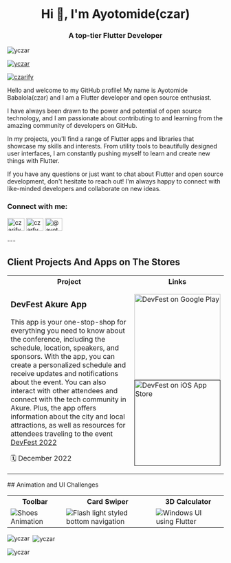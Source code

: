 <h1 align="center">Hi 👋, I'm Ayotomide(czar)</h1>
<h3 align="center">A top-tier Flutter Developer </h3>

<p align="left"> <img src="https://komarev.com/ghpvc/?username=yczar&label=Profile%20views&color=0e75b6&style=flat" alt="yczar" /> </p>

<p align="left"> <a href="https://github.com/ryo-ma/github-profile-trophy"><img src="https://github-profile-trophy.vercel.app/?username=yczar&theme=onedark" alt="yczar" /></a> </p>

<p align="left"> <a href="https://twitter.com/czarify" target="blank"><img src="https://img.shields.io/twitter/follow/czarify?logo=twitter&style=for-the-badge" alt="czarify" /></a> </p>

Hello and welcome to my GitHub profile! My name is Ayotomide Babalola(czar) and I am a Flutter developer and open source enthusiast.

I have always been drawn to the power and potential of open source technology, and I am passionate about contributing to and learning from the amazing community of developers on GitHub.

In my projects, you'll find a range of Flutter apps and libraries that showcase my skills and interests. From utility tools to beautifully designed user interfaces, I am constantly pushing myself to learn and create new things with Flutter.

If you have any questions or just want to chat about Flutter and open source development, don't hesitate to reach out! I'm always happy to connect with like-minded developers and collaborate on new ideas.

<!-- ### Blogs posts -->
<!-- BLOG-POST-LIST:START -->
<!-- BLOG-POST-LIST:END -->

<h3 align="left">Connect with me:</h3>
<p align="left">
<a href="https://twitter.com/czarify" target="blank"><img align="center" src="https://cdn.jsdelivr.net/npm/simple-icons@3.0.1/icons/twitter.svg" alt="czarify" height="30" width="40" /></a>
<a href="https://instagram.com/czarfy" target="blank"><img align="center" src="https://cdn.jsdelivr.net/npm/simple-icons@3.0.1/icons/instagram.svg" alt="czarfy" height="30" width="40" /></a>
<a href="https://medium.com/@ayotomideb" target="blank"><img align="center" src="https://cdn.jsdelivr.net/npm/simple-icons@3.0.1/icons/medium.svg" alt="@ayotomideb" height="30" width="40" /></a>
</p>
---

## Client Projects And Apps on The Stores

<table>
	<tbody width="100%">
	<tr>
		<th>Project</th>	
		<th>Links</th>
	</tr>
	<tr>
	<td>
			<h3>DevFest Akure App</h3>
			<p>This app is your one-stop-shop for everything you need to know about the conference, including the schedule, location, speakers, and sponsors. With the app, you can create a personalized schedule and receive updates and notifications about the event. You can also interact with other attendees and connect with the tech community in Akure. Plus, the app offers information about the city and local attractions, as well as resources for attendees traveling to the event<a href="https://gdg.community.dev/events/details/google-gdg-akure-presents-devfest-akure-2022/"> DevFest 2022</a></p>
			<p>🗓 December 2022</p>
		</td>
		<td>
			<div>
				<a href="https://play.google.com/store/apps/details?id=com.gdgakure.devfest2">
  <img width="200px" src="https://user-images.githubusercontent.com/50345358/161318656-3c9d06f0-8782-4d6f-9d85-af9ef0246766.png" alt="DevFest on Google Play" />
</a>
			</div>
			<div>
<a href="">
  <img width="200px" src="https://user-images.githubusercontent.com/50345358/161318659-5a9514f4-f900-455e-81e9-8c5426fd366d.svg" alt="DevFest on iOS App Store" />
</a>
			</div>
    </tbody>
</table>
## Animation and UI Challenges

<table>
	<tbody width="100%">
		<tr>
			<th>Toolbar</th>	
			<th>Card Swiper</th>	
			<th>3D Calculator</th>
		</tr>
		<tr>
			<td>
				<img src="https://user-images.githubusercontent.com/32166619/207008038-ec7388f6-25ee-418f-914c-d7aa9be8d258.gif" alt="Shoes Animation"></img>
			</td>
			<td>
				<img src="https://user-images.githubusercontent.com/32166619/210069480-eb37b579-2382-4339-b0dc-54929c6b5f13.gif" alt="Flash light styled bottom navigation"></img>
			</td>
			<td>
			<img src="https://user-images.githubusercontent.com/32166619/210070148-c6f13a34-e447-4453-a395-f68f8952d38b.mp4" alt="Windows UI using Flutter"></img>
			</td>
		</tr>
	</tbody>
</table>

<!-- <h3 align="left">Languages and Tools:</h3>
<p align="left"> <a href="https://developer.android.com" target="_blank"> <img src="https://raw.githubusercontent.com/devicons/devicon/master/icons/android/android-original-wordmark.svg" alt="android" width="40" height="40"/> </a> <a href="https://www.arduino.cc/" target="_blank"> <img src="https://cdn.worldvectorlogo.com/logos/arduino-1.svg" alt="arduino" width="40" height="40"/> </a> <a href="https://dart.dev" target="_blank"> <img src="https://www.vectorlogo.zone/logos/dartlang/dartlang-icon.svg" alt="dart" width="40" height="40"/> </a> <a href="https://firebase.google.com/" target="_blank"> <img src="https://www.vectorlogo.zone/logos/firebase/firebase-icon.svg" alt="firebase" width="40" height="40"/> </a> <a href="https://flutter.dev" target="_blank"> <img src="https://www.vectorlogo.zone/logos/flutterio/flutterio-icon.svg" alt="flutter" width="40" height="40"/> </a> <a href="https://git-scm.com/" target="_blank"> <img src="https://www.vectorlogo.zone/logos/git-scm/git-scm-icon.svg" alt="git" width="40" height="40"/> </a> <a href="https://www.java.com" target="_blank"> <img src="https://raw.githubusercontent.com/devicons/devicon/master/icons/java/java-original.svg" alt="java" width="40" height="40"/> </a> <a href="https://kotlinlang.org" target="_blank"> <img src="https://www.vectorlogo.zone/logos/kotlinlang/kotlinlang-icon.svg" alt="kotlin" width="40" height="40"/> </a> <a href="https://www.python.org" target="_blank"> <img src="https://raw.githubusercontent.com/devicons/devicon/master/icons/python/python-original.svg" alt="python" width="40" height="40"/> </a> <a href="https://www.tensorflow.org" target="_blank"> <img src="https://www.vectorlogo.zone/logos/tensorflow/tensorflow-icon.svg" alt="tensorflow" width="40" height="40"/> </a> </p> -->

<p><img align="left" src="https://github-readme-stats.vercel.app/api/top-langs?username=yczar&show_icons=true&locale=en&layout=compact&theme=onedark" alt="yczar" /></p>

<p>&nbsp;<img align="center" src="https://github-readme-stats.vercel.app/api?username=yczar&show_icons=true&locale=en&theme=onedark" alt="yczar" /></p>

<p><img align="center" src="https://github-readme-streak-stats.herokuapp.com/?user=yczar&theme=onedark" alt="yczar" /></p>

<!--
**Yczar/Yczar** is a ✨ _special_ ✨ repository because its `README.md` (this file) appears on your GitHub profile.

Here are some ideas to get you started:

- 🔭 I’m currently working on ...
- 🌱 I’m currently learning ...
- 👯 I’m looking to collaborate on ...
- 🤔 I’m looking for help with ...
- 💬 Ask me about ...
- 📫 How to reach me: ...
- 😄 Pronouns: ...
- ⚡ Fun fact: ...
-->
